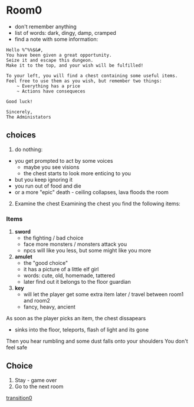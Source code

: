 # Room0
- don't remember anything
- list of words: dark, dingy, damp, cramped
- find a note with some information:

```
Hello %^%%$&#,
You have been given a great opportunity.
Seize it and escape this dungeon.
Make it to the top, and your wish will be fulfilled!

To your left, you will find a chest containing some useful items.
Feel free to use them as you wish, but remember two things:
    ~ Everything has a price
    ~ Actions have consequeces

Good luck!

Sincerely,
The Administators
```

## choices
1. do nothing:
- you get prompted to act by some voices
    - maybe you see visions
    - the chest starts to look more enticing to you
- but you keep ignoring it
- you run out of food and die
- or a more "epic" death - ceiling collapses, lava floods the room

2. Examine the chest
Examining the chest you find the following items:

### Items
1. **sword**
    - the fighting / bad choice
    - face more monsters / monsters attack you
    - npcs will like you less, but some might like you more
2. **amulet**
    - the "good choice"
    - it has a picture of a little elf girl
    - words: cute, old, homemade, tattered
    - later find out it belongs to the floor guardian
3. **key**
    - will let the player get some extra item later / travel between room1 and room2
    - fancy, heavy, ancient

As soon as the player picks an item, the chest dissapears
- sinks into the floor, teleports, flash of light and its gone

Then you hear rumbling and some dust falls onto your shoulders
You don't feel safe

## Choice

1. Stay - game over
2. Go to the next room


[transition0](transition0.md)
